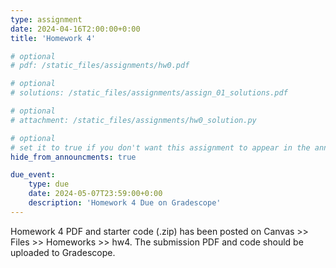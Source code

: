 ```yaml
---
type: assignment
date: 2024-04-16T2:00:00+0:00
title: 'Homework 4'

# optional 
# pdf: /static_files/assignments/hw0.pdf

# optional
# solutions: /static_files/assignments/assign_01_solutions.pdf

# optional
# attachment: /static_files/assignments/hw0_solution.py

# optional
# set it to true if you don't want this assignment to appear in the announcements section
hide_from_announcments: true

due_event: 
    type: due
    date: 2024-05-07T23:59:00+0:00
    description: 'Homework 4 Due on Gradescope'
---
```

<!-- Other additional contents using markdown -->

Homework 4 PDF and starter code (.zip) has been posted on Canvas >> Files >> Homeworks >> hw4.
The submission PDF and code should be uploaded to Gradescope.